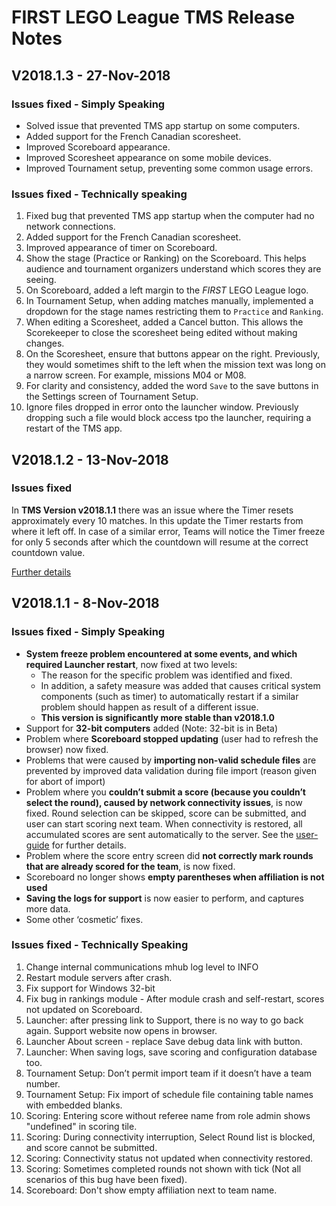 # FIRST LEGO League TMS Release Notes

## V2018.1.3 - 27-Nov-2018

### Issues fixed - Simply Speaking

- Solved issue that prevented TMS app startup on some computers.
- Added support for the French Canadian scoresheet.
- Improved Scoreboard appearance.
- Improved Scoresheet appearance on some mobile devices.
- Improved Tournament setup, preventing some common usage errors.

### Issues fixed - Technically speaking

1. Fixed bug that prevented TMS app startup when the computer had no network connections.
1. Added support for the French Canadian scoresheet.
1. Improved appearance of timer on Scoreboard.
1. Show the stage (Practice or Ranking) on the Scoreboard. This helps audience and tournament organizers understand which scores they are seeing.
1. On Scoreboard, added a left margin to the _FIRST_ LEGO League logo.
1. In Tournament Setup, when adding matches manually, implemented a dropdown for the stage names restricting them to `Practice` and `Ranking`.
1. When editing a Scoresheet, added a Cancel button. This allows the Scorekeeper to close the scoresheet being edited without making changes.
1. On the Scoresheet, ensure that buttons appear on the right. Previously, they would sometimes shift to the left when the mission text was long on a narrow screen. For example, missions M04 or M08.
1. For clarity and consistency, added the word `Save` to the save buttons in the Settings screen of Tournament Setup.
1. Ignore files dropped in error onto the launcher window. Previously dropping such a file would block access tpo the launcher, requiring a restart of the TMS app.

## V2018.1.2 - 13-Nov-2018

### Issues fixed

In **TMS Version v2018.1.1** there was an issue where the Timer resets approximately every 10 matches. In this update the Timer restarts from where it left off. In case of a similar error, Teams will notice the Timer freeze for only 5 seconds after which the countdown will resume at the correct countdown value.

[Further details](http://www.fll-tools.com/general/workaround-for-timer-reset/)

## V2018.1.1 - 8-Nov-2018

### Issues fixed - Simply Speaking

- **System freeze problem encountered at some events, and which required Launcher restart**, now fixed at two levels:
  - The reason for the specific problem was identified and fixed.
  - In addition, a safety measure was added that causes critical system components (such as timer) to automatically restart if a similar problem should happen as result of a different issue.
  - **This version is significantly more stable than v2018.1.0**
- Support for **32-bit computers** added (Note: 32-bit is in Beta)
- Problem where **Scoreboard stopped updating** (user had to refresh the browser) now fixed.
- Problems that were caused by **importing non-valid schedule files** are prevented by improved data validation during file import (reason given for abort of import)
- Problem where you **couldn’t submit a score (because you couldn’t select the round), caused by network connectivity issues**, is now fixed. Round selection can be skipped, score can be submitted, and user can start scoring next team. When connectivity is restored, all accumulated scores are sent automatically to the server. See the [user-guide](https://github.com/FirstLegoLeague/Launcher/blob/user-guide/docs/userguide.md#bad-scores) for further details.
- Problem where the score entry screen did **not correctly mark rounds that are already scored for the team**, is now fixed.
- Scoreboard no longer shows **empty parentheses when affiliation is not used**
- **Saving the logs for support** is now easier to perform, and captures more data.
- Some other ‘cosmetic’ fixes.

### Issues fixed - Technically Speaking

1. Change internal communications mhub log level to INFO
1. Restart module servers after crash.
1. Fix support for Windows 32-bit
1. Fix bug in rankings module - After module crash and self-restart, scores not updated on Scoreboard.
1. Launcher: after pressing link to Support, there is no way to go back again. Support website now opens in browser.
1. Launcher About screen - replace Save debug data link with button.
1. Launcher: When saving logs, save scoring and configuration database too.
1. Tournament Setup: Don’t permit import team if it doesn’t have a team number.
1. Tournament Setup: Fix import of schedule file containing table names with embedded blanks.
1. Scoring: Entering score without referee name from role admin shows "undefined" in scoring tile.
1. Scoring: During connectivity interruption, Select Round list is blocked, and score cannot be submitted.
1. Scoring: Connectivity status not updated when connectivity restored.
1. Scoring: Sometimes completed rounds not shown with tick (Not all scenarios of this bug have been fixed).
1. Scoreboard: Don't show empty affiliation next to team name.
